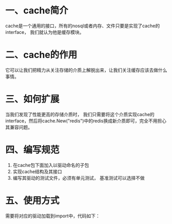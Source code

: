 # 一、cache简介

cache是一个通用的接口，所有的nosql或者内存、文件只要是实现了cache的interface， 我们就认为他是缓存模块。

# 二、cache的作用
它可以让我们把精力从关注存储的介质上解脱出来，让我们关注缓存应该去做什么事情。

# 三、如何扩展
当我们发现了性能更高的存储介质时， 我们只需要将这个介质实现cache的interface，然后将cache.New("redis")中的redis换成新介质即可，完全不用担心其兼容问题。

# 四、编写规范
1. 在cache包下面加入以驱动命名的子包
2. 实现cache结构及其接口
3. 编写其驱动的测试文件，必须有单元测试， 基准测试可以选择不做

# 五、使用方式
需要将对应的驱动加载到import中，代码如下：